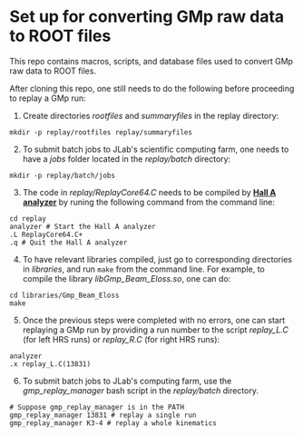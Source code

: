 # Set up for converting GMp raw data to ROOT files

This repo contains macros, scripts, and database files used to convert GMp raw data to ROOT files.

After cloning this repo, one still needs to do the following before proceeding to replay a GMp run:
1. Create directories *rootfiles* and *summaryfiles* in the replay directory:
```
mkdir -p replay/rootfiles replay/summaryfiles
```
2. To submit batch jobs to JLab's scientific computing farm, one needs to have a *jobs* folder located in the *replay/batch* directory:
```
mkdir -p replay/batch/jobs
```
3. The code in *replay/ReplayCore64.C* needs to be compiled by [**Hall A analyzer**](https://github.com/JeffersonLab/analyzer) by runing the following command from the command line:
```
cd replay
analyzer # Start the Hall A analyzer
.L ReplayCore64.C+
.q # Quit the Hall A analyzer
```
4. To have relevant libraries compiled, just go to corresponding directories in *libraries*, and run `make` from the command line. For example, to compile the library *libGmp_Beam_Eloss.so*, one can do:
```
cd libraries/Gmp_Beam_Eloss
make
```
5. Once the previous steps were completed with no errors, one can start replaying a GMp run by providing a run number to the script *replay\_L.C* (for left HRS runs) or *replay\_R.C* (for right HRS runs):
```
analyzer
.x replay_L.C(13831)
```
6. To submit batch jobs to JLab's computing farm, use the *gmp_replay_manager* bash script in the *replay/batch* directory.
```
# Suppose gmp_replay_manager is in the PATH
gmp_replay_manager 13831 # replay a single run
gmp_replay_manager K3-4 # replay a whole kinematics
``` 

